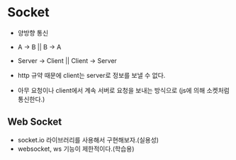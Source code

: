 # Socket

- 양방향 통신
- A -> B || B -> A
- Server -> Client || Client -> Server

- http 규약 때문에 client는 server로 정보를 보낼 수 없다.
- 아무 요청이나 client에서 계속 서버로 요청을 보내는 방식으로 (js에 의해 소켓처럼 통신한다.)

## Web Socket

- socket.io 라이브러리를 사용해서 구현해보자.(실용성)
- websocket, ws 기능이 제한적이다.(학습용)

